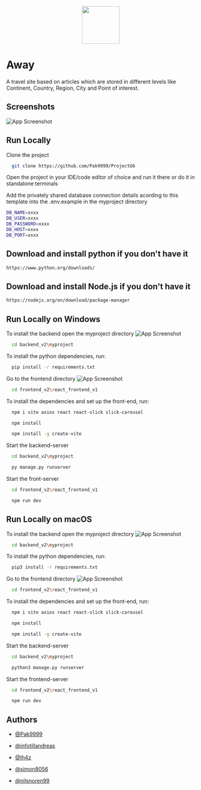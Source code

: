 
<div align="center">
  <img src="https://i.imgur.com/AasxKrO.png" width="100" height="100">
</div>

# Away 

A travel site based on articles which are stored in different levels like Continent, Country, Region, City and Point of interest.

## Screenshots

![App Screenshot](frontend_v2/react_frontend_v1/src/assets/images/firefox_TkKSez9KHu-ezgif.com-optimize(1).gif)


## Run Locally

Clone the project

```bash
  git clone https://github.com/Pak9999/ProjectG6
```

Open the project in your IDE/code editor of choice and run it there or do it in standalone terminals

Add the privately shared database connection details acording to this template into the .env.example in the myproject directory
```bash
DB_NAME=xxxx
DB_USER=xxxx
DB_PASSWORD=xxxx
DB_HOST=xxxx
DB_PORT=xxxx
```
## Download and install python if you don't have it
```bash
https://www.python.org/downloads/
```

## Download and install Node.js if you don't have it
```bash
https://nodejs.org/en/download/package-manager
```
## Run Locally on Windows
To install the backend open the myproject directory
![App Screenshot](frontend_v2/react_frontend_v1/src/assets/images/backend.gif)

```bash
  cd backend_v2\myproject
```

To install the python dependencies, run:

```bash
  pip install -r requirements.txt
```

Go to the frontend directory
![App Screenshot](frontend_v2/react_frontend_v1/src/assets/images/frontend.gif)
```bash
  cd frontend_v2\react_frontend_v1
```

To install the dependencies and set up the front-end, run:

```bash
  npm i vite axios react react-slick slick-carousel  
```

```bash
  npm install
```

```bash
  npm install -g create-vite
```

Start the backend-server
```bash
  cd backend_v2\myproject
```

```bash
  py manage.py runserver
```

Start the front-server
```bash
  cd frontend_v2\react_frontend_v1
```

```bash
  npm run dev
```




## Run Locally on macOS
To install the backend open the myproject directory
![App Screenshot](frontend_v2/react_frontend_v1/src/assets/images/backend.gif)
```bash
  cd backend_v2\myproject
```

To install the python dependencies, run:

```bash
  pip3 install -r requirements.txt
```

Go to the frontend directory
![App Screenshot](frontend_v2/react_frontend_v1/src/assets/images/frontend.gif)
```bash
  cd frontend_v2\react_frontend_v1
```

To install the dependencies and set up the front-end, run:

```bash
  npm i vite axios react react-slick slick-carousel  
```

```bash
  npm install
```

```bash
  npm install -g create-vite
```

Start the backend-server
```bash
  cd backend_v2\myproject
```

```bash
  python3 manage.py runserver
```


Start the frontend-server
```bash
  cd frontend_v2\react_frontend_v1
```

```bash
  npm run dev
```


## Authors

- [@Pak9999](https://www.github.com/pak9999)

- [@infotillandreas](https://www.github.com/infotillandreas)

- [@Ih4z](https://www.github.com/Ih4z)

- [@simon8056](https://www.github.com/simon8056)

- [@nilsnoren99](https://www.github.com/nilsnoren99)
